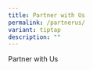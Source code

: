 ```yaml
---
title: Partner with Us
permalink: /partnerus/
variant: tiptap
description: ""
---
```

<p>Partner with Us</p>